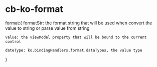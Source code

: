 cb-ko-format
============

format:{
    formatStr: the format string that will be used when convert the value to string or parse value from string

    value: the viewModel property that will be bound to the current control

    dateType: ko.bindingHandlers.format.dataTypes, the value type

}